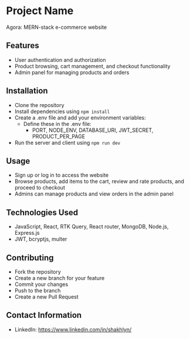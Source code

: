 # Project Name

Agora: MERN-stack e-commerce website

## Features

- User authentication and authorization
- Product browsing, cart management, and checkout functionality
- Admin panel for managing products and orders

## Installation

- Clone the repository
- Install dependencies using `npm install`
- Create a .env file and add your environment variables:
  - Define these in the .env file:
    - PORT, NODE_ENV, DATABASE_URI, JWT_SECRET, PRODUCT_PER_PAGE
- Run the server and client using `npm run dev`

## Usage

- Sign up or log in to access the website
- Browse products, add items to the cart, review and rate products, and proceed to checkout
- Admins can manage products and view orders in the admin panel

## Technologies Used

- JavaScript, React, RTK Query, React router, MongoDB, Node.js, Express.js
- JWT, bcryptjs, multer

## Contributing

- Fork the repository
- Create a new branch for your feature
- Commit your changes
- Push to the branch
- Create a new Pull Request

## Contact Information

- LinkedIn: https://www.linkedin.com/in/shakhlyn/

